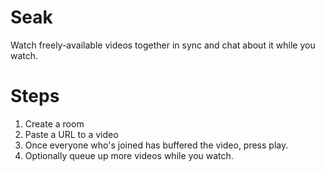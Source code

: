 # Seak
Watch freely-available videos together in sync and chat about it while you watch.

# Steps
1. Create a room
2. Paste a URL to a video
3. Once everyone who's joined has buffered the video, press play.
4. Optionally queue up more videos while you watch.
